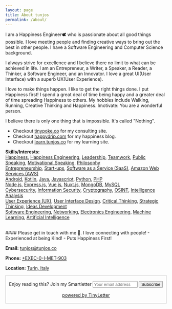 ```yaml
---
layout: page
title: About tunjos
permalink: /about/
---
```


I am a Happiness Engineer🕊️ who is passionate about all good things possible. I love meeting people and finding creative ways to bring out the best in other people. I have a Software Engineering and Computer Science background.    

I always strive for excellence and I believe there no limit to what can be achieved in life.
I am an Entrepreneur, a Writer, a Speaker, a Reader, a Thinker, a Software Engineer, and an Innovator. I love a great UI(User Interface) with a superb UX(User Experience).  

I love to make things happen. I like to get the right things done. I put Happiness first!
I spend a great deal of time being happy and a greater deal of time spreading Happiness to others.
My hobbies include Walking, Running, Creative Thinking and Happiness.
Imotivate: You are a wonderful person.  

I believe there is only one thing that is impossible. It's called "Nothing".
- Checkout [tinypoke.co](https://tinypoke.co) for my consulting site.
- Checkout [happydrip.com](https://happydrip.com) for my happiness blog.  
- Checkout [learn.tunjos.co](https://learn.tunjos.co) for my learning site.  


**Skills/Interests:** <br />
[Happiness](#), [Happiness Engineering](#), [Leadership](#), [Teamwork](#), [Public Speaking](#), [Motivational Speaking](#), [Philosophy](#)<br />
[Entrepreneurship](#), [Start-ups](#), [Software as a Service (SaaS)](#), [Amazon Web Services (AWS)](#)<br />
[Android](#), [Kotlin](#), [Java](#), [Javascript](#), [Python](#), [PHP](#)<br />
[Node.js](#), [Express.js](#), [Vue.js](#), [Nuxt.js](#), [MongoDB](#), [MySQL](#)<br />
[Cybersecurity](#), [Information Security](#), [Cryptography](#), [OSINT](#), [Intelligence Analysis](#)<br />
[User Experience (UX)](#), [User Interface Design](#). [Critical Thinking](#), [Strategic Thinking](#), [Ideas Development](#)<br />
[Software Engineering](#), [Networking](#), [Electronics Engineering](#), [Machine Learning](#), [Artificial Intelligence](#)  

<br />
#### Please get in touch with me 🙂. I love connecting with people!
- Experienced at being Kind!
- Puts Happiness First!  

**Email:** <tunjos@tunjos.co>

**Phone:** [+EXEC-0-I-MET-903](#)

**Location:** [Turin, Italy](#)

<form style="border:1px solid #ccc;padding:3px;text-align:center;" action="https://tinyletter.com/tunjos" method="post" target="popupwindow" onsubmit="window.open('https://tinyletter.com/tunjos', 'popupwindow', 'scrollbars=yes,width=800,height=600');return true"><p><label for="tlemail">Enjoy reading this? Join my Smartletter</label>&nbsp;<input type="text" style="width:140px" name="email" placeholder="Your email address" id="tlemail" />&nbsp;<input type="hidden" value="1" name="embed"/><input type="submit" value="Subscribe" /><p><a href="https://tinyletter.com" target="_blank">powered by TinyLetter</a></p>
